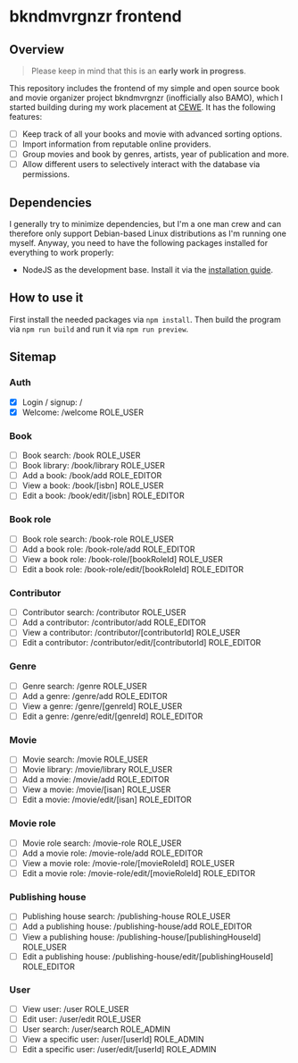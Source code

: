 # bkndmvrgnzr frontend

## Overview

> Please keep in mind that this is an **early work in progress**.

This repository includes the frontend of my simple and open source book and movie organizer project bkndmvrgnzr (inofficially also BAMO), which I started building during my work placement at [CEWE](https://www.cewe.de/). It has the following features:

- [ ] Keep track of all your books and movie with advanced sorting options.
- [ ] Import information from reputable online providers.
- [ ] Group movies and book by genres, artists, year of publication and more.
- [ ] Allow different users to selectively interact with the database via permissions.

## Dependencies

I generally try to minimize dependencies, but I'm a one man crew and can therefore only support Debian-based Linux
distributions as I'm running one myself. Anyway, you need to have the following packages installed for everything to
work properly:

- NodeJS as the development base. Install it via the [installation guide](https://github.com/nodesource/distributions#debinstall).

## How to use it

First install the needed packages via `npm install`. Then build the program via `npm run build` and run it via `npm run preview`.

## Sitemap

### Auth

- [x] Login / signup: /
- [x] Welcome: /welcome ROLE_USER

### Book

- [ ] Book search: /book ROLE_USER
- [ ] Book library: /book/library ROLE_USER
- [ ] Add a book: /book/add ROLE_EDITOR
- [ ] View a book: /book/[isbn] ROLE_USER
- [ ] Edit a book: /book/edit/[isbn] ROLE_EDITOR

### Book role

- [ ] Book role search: /book-role ROLE_USER
- [ ] Add a book role: /book-role/add ROLE_EDITOR
- [ ] View a book role: /book-role/[bookRoleId] ROLE_USER
- [ ] Edit a book role: /book-role/edit/[bookRoleId] ROLE_EDITOR

### Contributor

- [ ] Contributor search: /contributor ROLE_USER
- [ ] Add a contributor: /contributor/add ROLE_EDITOR
- [ ] View a contributor: /contributor/[contributorId] ROLE_USER
- [ ] Edit a contributor: /contributor/edit/[contributorId] ROLE_EDITOR

### Genre

- [ ] Genre search: /genre ROLE_USER
- [ ] Add a genre: /genre/add ROLE_EDITOR
- [ ] View a genre: /genre/[genreId] ROLE_USER
- [ ] Edit a genre: /genre/edit/[genreId] ROLE_EDITOR

### Movie

- [ ] Movie search: /movie ROLE_USER
- [ ] Movie library: /movie/library ROLE_USER
- [ ] Add a movie: /movie/add ROLE_EDITOR
- [ ] View a movie: /movie/[isan] ROLE_USER
- [ ] Edit a movie: /movie/edit/[isan] ROLE_EDITOR

### Movie role

- [ ] Movie role search: /movie-role ROLE_USER
- [ ] Add a movie role: /movie-role/add ROLE_EDITOR
- [ ] View a movie role: /movie-role/[movieRoleId] ROLE_USER
- [ ] Edit a movie role: /movie-role/edit/[movieRoleId] ROLE_EDITOR

### Publishing house

- [ ] Publishing house search: /publishing-house ROLE_USER
- [ ] Add a publishing house: /publishing-house/add ROLE_EDITOR
- [ ] View a publishing house: /publishing-house/[publishingHouseId] ROLE_USER
- [ ] Edit a publishing house: /publishing-house/edit/[publishingHouseId] ROLE_EDITOR

### User

- [ ] View user: /user ROLE_USER
- [ ] Edit user: /user/edit ROLE_USER
- [ ] User search: /user/search ROLE_ADMIN
- [ ] View a specific user: /user/[userId] ROLE_ADMIN
- [ ] Edit a specific user: /user/edit/[userId] ROLE_ADMIN